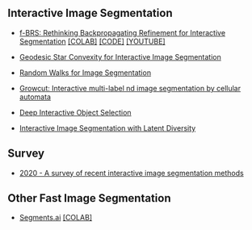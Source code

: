 
## Interactive Image Segmentation

- [f-BRS: Rethinking Backpropagating Refinement for Interactive Segmentation](https://arxiv.org/pdf/2001.10331.pdf) [[COLAB]](https://colab.research.google.com/github/saic-vul/fbrs_interactive_segmentation/blob/master/notebooks/colab_test_any_model.ipynb) [[CODE]](https://github.com/saic-vul/fbrs_interactive_segmentation) [[YOUTUBE]](https://www.youtube.com/watch?v=ArcZ5xtyMCk)

- [Geodesic Star Convexity for Interactive Image Segmentation](https://www.robots.ox.ac.uk/~vgg/publications/2010/Gulshan10/gulshan10.pdf)

- [Random Walks for Image Segmentation](http://vision.cse.psu.edu/people/chenpingY/paper/grady2006random.pdf)

- [Growcut: Interactive multi-label nd image segmentation by cellular automata](https://gc2011.graphicon.ru/html/2005/proceedings/papers/VezhntvetsKonushin.pdf)

- [Deep Interactive Object Selection](https://arxiv.org/pdf/1603.04042.pdf)

- [Interactive Image Segmentation with Latent Diversity](https://openaccess.thecvf.com/content_cvpr_2018/papers/Li_Interactive_Image_Segmentation_CVPR_2018_paper.pdf)

## Survey

- [2020 - A survey of recent interactive image segmentation methods](https://link.springer.com/content/pdf/10.1007/s41095-020-0177-5.pdf)

## Other Fast Image Segmentation

- [Segments.ai](https://segments.ai/blog/speed-up-image-segmentation-with-model-assisted-labeling) [[COLAB]](https://colab.research.google.com/github/segments-ai/fast-labeling-workflow/blob/master/demo.ipynb)




